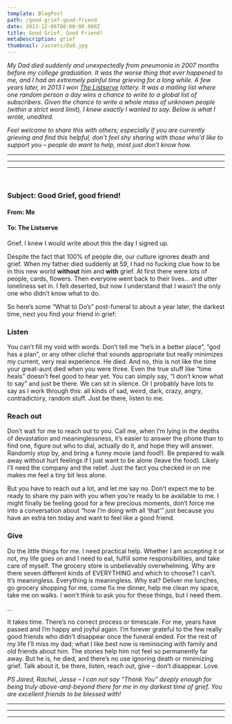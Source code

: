 ```yaml
---
template: BlogPost
path: /good-grief-good-friend
date: 2013-12-06T00:00:00.000Z
title: Good Grief, Good Friend!
metaDescription: grief
thumbnail: /assets/dad.jpg
---
```


_My Dad died suddenly and unexpectedly from pneumonia in 2007 months before my college graduation. It was the worse thing that ever happened to me, and I had an extremely painful time grieving for a long while. A few years later, in 2013 I won [The Listserve](http://thelistserve.com/) lottery. It was a mailing list where one random person a day wins a chance to write to a global list of subscribers. Given the chance to write a whole mass of unknown people (within a strict word limit), I knew exactly I wanted to say. Below is what I wrote, unedited._

_Feel welcome to share this with others; especially if you are currently grieving and find this helpful, don’t feel shy sharing with those who'd like to support you – people do want to help, most just don’t know how._

---

---

---

<br>

### Subject: Good Grief, good friend!

#### From: Me

#### To: The Listserve

Grief. I knew I would write about this the day I signed up.

Despite the fact that 100% of people die, our culture ignores death and grief. When my father died suddenly at 59, I had no fucking clue how to be in this new world **without** him and **with** grief. At first there were lots of people, cards, flowers. Then everyone went back to their lives… and utter loneliness set in. I felt deserted, but now I understand that I wasn’t the only one who didn’t know what to do.

So here’s some “What to Do’s” post-funeral to about a year later, the darkest time, next you find your friend in grief:

### Listen

You can’t fill my void with words. Don’t tell me “he’s in a better place”, “god has a plan”, or any other cliché that sounds appropriate but really minimizes my current, very real experience. He died. And no, this is not like the time your great-aunt died when you were three. Even the true stuff like “time heals” doesn’t feel good to hear yet. You can simply say, “I don’t know what to say” and just be there. We can sit in silence. Or I probably have lots to say as I work through this: all kinds of sad, weird, dark, crazy, angry, contradictory, random stuff. Just be there, listen to me.

### Reach out

Don’t wait for me to reach out to you. Call me, when I’m lying in the depths of devastation and meaninglessness, it’s easier to answer the phone than to find one, figure out who to dial, actually do it, and hope they will answer. Randomly stop by, and bring a funny movie (and food!). Be prepared to walk away without hurt feelings if I just want to be alone (leave the food). Likely I’ll need the company and the relief. Just the fact you checked in on me makes me feel a tiny bit less alone.

But you have to reach out a lot, and let me say no. Don’t expect me to be ready to share my pain with you when you’re ready to be available to me. I might finally be feeling good for a few precious moments, don’t force me into a conversation about “how I’m doing with all ‘that’” just because you have an extra ten today and want to feel like a good friend.

### Give

Do the little things for me. I need practical help. Whether I am accepting it or not, my life goes on and I need to eat, fulfill some responsibilities, and take care of myself. The grocery store is unbelievably overwhelming. Why are there seven different kinds of EVERYTHING and which to choose? I can’t. It’s meaningless. Everything is meaningless. Why eat? Deliver me lunches, go grocery shopping for me, come fix me dinner, help me clean my space, take me on walks. I won’t think to ask you for these things, but I need them.

...

It takes time. There’s no correct process or timescale. For me, years have passed and I’m happy and joyful again. I’m forever grateful to the few really good friends who didn’t disappear once the funeral ended. For the rest of my life I’ll miss my dad; what I like best now is reminiscing with family and old friends about him. The stories help him not feel so permanently far away. But he is, he died, and there’s no use ignoring death or minimizing grief. Talk about it, be there, listen, reach out, give – don’t disappear. Love.

_PS Jared, Rachel, Jesse – I can not say “Thank You” deeply enough for being truly above-and-beyond there for me in my darkest time of grief. You are excellent friends to be blessed with!_

---

---

---

